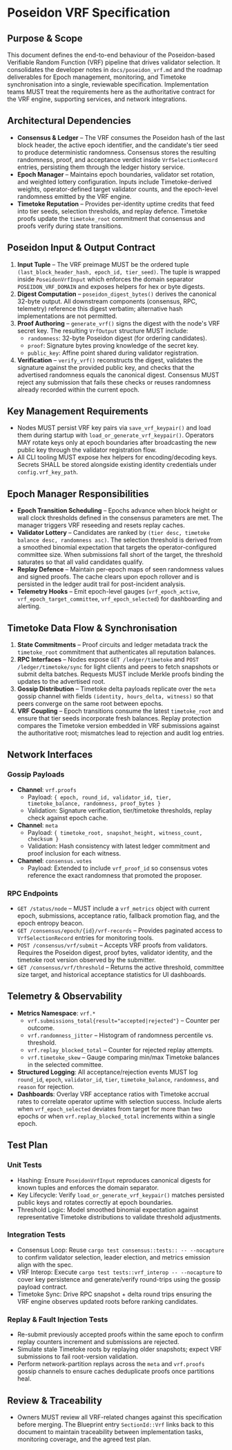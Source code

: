 # Poseidon VRF Specification

## Purpose & Scope
This document defines the end-to-end behaviour of the Poseidon-based Verifiable
Random Function (VRF) pipeline that drives validator selection. It consolidates
the developer notes in `docs/poseidon_vrf.md` and the roadmap deliverables for
Epoch management, monitoring, and Timetoke synchronisation into a single,
reviewable specification. Implementation teams MUST treat the requirements here
as the authoritative contract for the VRF engine, supporting services, and
network integrations.

## Architectural Dependencies
- **Consensus & Ledger** – The VRF consumes the Poseidon hash of the last block
  header, the active epoch identifier, and the candidate's tier seed to produce
  deterministic randomness. Consensus stores the resulting randomness, proof,
  and acceptance verdict inside `VrfSelectionRecord` entries, persisting them
  through the ledger history service.
- **Epoch Manager** – Maintains epoch boundaries, validator set rotation, and
  weighted lottery configuration. Inputs include Timetoke-derived weights,
  operator-defined target validator counts, and the epoch-level randomness
  emitted by the VRF engine.
- **Timetoke Reputation** – Provides per-identity uptime credits that feed into
  tier seeds, selection thresholds, and replay defence. Timetoke proofs update
  the `timetoke_root` commitment that consensus and proofs verify during state
  transitions.

## Poseidon Input & Output Contract
1. **Input Tuple** – The VRF preimage MUST be the ordered tuple
   `(last_block_header_hash, epoch_id, tier_seed)`. The tuple is wrapped inside
   `PoseidonVrfInput` which enforces the domain separator `POSEIDON_VRF_DOMAIN`
   and exposes helpers for hex or byte digests.
2. **Digest Computation** – `poseidon_digest_bytes()` derives the canonical
   32-byte output. All downstream components (consensus, RPC, telemetry)
   reference this digest verbatim; alternative hash implementations are not
   permitted.
3. **Proof Authoring** – `generate_vrf()` signs the digest with the node's VRF
   secret key. The resulting `VrfOutput` structure MUST include:
   - `randomness`: 32-byte Poseidon digest (for ordering candidates).
   - `proof`: Signature bytes proving knowledge of the secret key.
   - `public_key`: Affine point shared during validator registration.
4. **Verification** – `verify_vrf()` reconstructs the digest, validates the
   signature against the provided public key, and checks that the advertised
   randomness equals the canonical digest. Consensus MUST reject any submission
   that fails these checks or reuses randomness already recorded within the
   current epoch.

## Key Management Requirements
- Nodes MUST persist VRF key pairs via `save_vrf_keypair()` and load them during
  startup with `load_or_generate_vrf_keypair()`. Operators MAY rotate keys only
  at epoch boundaries after broadcasting the new public key through the
  validator registration flow.
- All CLI tooling MUST expose hex helpers for encoding/decoding keys. Secrets
  SHALL be stored alongside existing identity credentials under `config.vrf_key_path`.

## Epoch Manager Responsibilities
- **Epoch Transition Scheduling** – Epochs advance when block height or wall
  clock thresholds defined in the consensus parameters are met. The manager
  triggers VRF reseeding and resets replay caches.
- **Validator Lottery** – Candidates are ranked by `(tier desc, timetoke balance
  desc, randomness asc)`. The selection threshold is derived from a smoothed
  binomial expectation that targets the operator-configured committee size.
  When submissions fall short of the target, the threshold saturates so that all
  valid candidates qualify.
- **Replay Defence** – Maintain per-epoch maps of seen randomness values and
  signed proofs. The cache clears upon epoch rollover and is persisted in the
  ledger audit trail for post-incident analysis.
- **Telemetry Hooks** – Emit epoch-level gauges (`vrf_epoch_active`,
  `vrf_epoch_target_committee`, `vrf_epoch_selected`) for dashboarding and
  alerting.

## Timetoke Data Flow & Synchronisation
1. **State Commitments** – Proof circuits and ledger metadata track the
   `timetoke_root` commitment that authenticates all reputation balances.
2. **RPC Interfaces** – Nodes expose `GET /ledger/timetoke` and
   `POST /ledger/timetoke/sync` for light clients and peers to fetch snapshots
   or submit delta batches. Requests MUST include Merkle proofs binding the
   updates to the advertised root.
3. **Gossip Distribution** – Timetoke delta payloads replicate over the
   `meta` gossip channel with fields `(identity, hours_delta, witness)` so that
  peers converge on the same root between epochs.
4. **VRF Coupling** – Epoch transitions consume the latest `timetoke_root` and
   ensure that tier seeds incorporate fresh balances. Replay protection compares
   the Timetoke version embedded in VRF submissions against the authoritative
   root; mismatches lead to rejection and audit log entries.

## Network Interfaces
### Gossip Payloads
- **Channel**: `vrf.proofs`
  - Payload: `{ epoch, round_id, validator_id, tier, timetoke_balance,
    randomness, proof_bytes }`
  - Validation: Signature verification, tier/timetoke thresholds, replay check
    against epoch cache.
- **Channel**: `meta`
  - Payload: `{ timetoke_root, snapshot_height, witness_count, checksum }`
  - Validation: Hash consistency with latest ledger commitment and proof
    inclusion for each witness.
- **Channel**: `consensus.votes`
  - Payload: Extended to include `vrf_proof_id` so consensus votes reference the
    exact randomness that promoted the proposer.

### RPC Endpoints
- `GET /status/node` – MUST include a `vrf_metrics` object with current epoch,
  submissions, acceptance ratio, fallback promotion flag, and the epoch entropy
  beacon.
- `GET /consensus/epoch/{id}/vrf-records` – Provides paginated access to
  `VrfSelectionRecord` entries for monitoring tools.
- `POST /consensus/vrf/submit` – Accepts VRF proofs from validators. Requires
  the Poseidon digest, proof bytes, validator identity, and the timetoke root
  version observed by the submitter.
- `GET /consensus/vrf/threshold` – Returns the active threshold, committee size
  target, and historical acceptance statistics for UI dashboards.

## Telemetry & Observability
- **Metrics Namespace**: `vrf.*`
  - `vrf.submissions_total{result="accepted|rejected"}` – Counter per outcome.
  - `vrf.randomness_jitter` – Histogram of randomness percentile vs. threshold.
  - `vrf.replay_blocked_total` – Counter for rejected replay attempts.
  - `vrf.timetoke_skew` – Gauge comparing min/max Timetoke balances in the
    selected committee.
- **Structured Logging**: All acceptance/rejection events MUST log `round_id`,
  `epoch`, `validator_id`, `tier`, `timetoke_balance`, `randomness`, and
  `reason` for rejection.
- **Dashboards**: Overlay VRF acceptance ratios with Timetoke accrual rates to
  correlate operator uptime with selection success. Include alerts when
  `vrf_epoch_selected` deviates from target for more than two epochs or when
  `vrf.replay_blocked_total` increments within a single epoch.

## Test Plan
### Unit Tests
- Hashing: Ensure `PoseidonVrfInput` reproduces canonical digests for known
  tuples and enforces the domain separator.
- Key Lifecycle: Verify `load_or_generate_vrf_keypair()` matches persisted
  public keys and rotates correctly at epoch boundaries.
- Threshold Logic: Model smoothed binomial expectation against representative
  Timetoke distributions to validate threshold adjustments.

### Integration Tests
- Consensus Loop: Reuse `cargo test consensus::tests:: -- --nocapture` to
  confirm validator selection, leader election, and metrics emission align with
  the spec.
- VRF Interop: Execute `cargo test tests::vrf_interop -- --nocapture` to cover
  key persistence and generate/verify round-trips using the gossip payload
  contract.
- Timetoke Sync: Drive RPC snapshot + delta round trips ensuring the VRF engine
  observes updated roots before ranking candidates.

### Replay & Fault Injection Tests
- Re-submit previously accepted proofs within the same epoch to confirm replay
  counters increment and submissions are rejected.
- Simulate stale Timetoke roots by replaying older snapshots; expect VRF
  submissions to fail root-version validation.
- Perform network-partition replays across the `meta` and `vrf.proofs` gossip
  channels to ensure caches deduplicate proofs once partitions heal.

## Review & Traceability
- Owners MUST review all VRF-related changes against this specification before
  merging. The Blueprint entry `SectionId::Vrf` links back to this document to
  maintain traceability between implementation tasks, monitoring coverage, and
  the agreed test plan.
